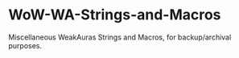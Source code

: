 # WoW-WA-Strings-and-Macros
Miscellaneous WeakAuras Strings and Macros, for backup/archival purposes.
